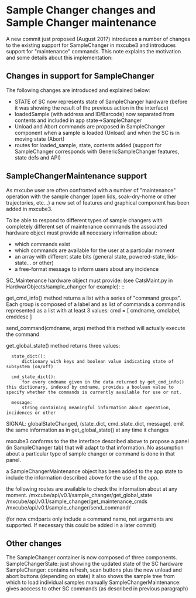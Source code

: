 # Sample Changer changes and Sample Changer maintenance

A new commit just proposed (August 2017) introduces a number of changes to the existing support for SampleChanger in mxcube3 and introduces support for "maintenance" commands. This note explains the motivation and some details about this implementation:

## Changes in support for SampleChanger

The following changes are introduced and explained below:

- STATE of SC now represents state of SampleChanger hardware (before it was showing the result of the previous action in the interface)
- loadedSample (with address and ID/Barcode) now separated from contents and included in app state->SampleChanger
- Unload and Abort commands are proposed in SampleChanger component when a sample is loaded (Unload) and when the SC is in moving state (Abort)
- routes for loaded_sample, state, contents added
  (support for SampleChanger corresponds with GenericSampleChanger features, state defs and API)

## SampleChangerMaintenance support

As mxcube user are often confronted with a number of "maintenance" operation with the sample changer (open lids, soak-dry-home or other trajectories, etc...) a new set of features and graphical component has been added in mxcube3.

To be able to respond to different types of sample changers with completely different set of maintenance commands the associated hardware object must provide all necessary information about:

- which commands exist
- which commands are available for the user at a particular moment
- an array with different state bits (general state, powered-state, lids-state... or other)
- a free-format message to inform users about any incidence

SC_Maintenance hardware object must provide:
(see CatsMaint.py in HardwarObjects/sample_changer for example): ::

get_cmd_info() method
returns a list with a series of "command groups". Each group is composed of a label and as list of commands
a command is represented as a list with at least 3 values:
cmd = [ cmdname, cmdlabel, cmddesc ]

send_command(cmdname, args) method
this method will actually execute the command

get_global_state() method
returns three values:

```
  state_dict():
      dictionary with keys and boolean value indicating state of subsystem (on/off)

  cmd_state_dict():
      for every cmdname given in the data returned by get_cmd_info() this dictionary, indexed by cmdname, provides a boolean value to specify whether the commands is currently available for use or not.

  message:
      string containing meaningful information about operation, incidences or other
```

SIGNAL: globalStateChanged, (state_dict, cmd_state_dict, message).
emit the same information as in get_global_state() at any time it changes

mxcube3 conforms to the the interface described above to propose a panel (in SampleChanger tab) that will adapt to that information. No assumption about a particular type of sample changer or command is done in that panel.

a SampleChangerMaintenance object has been added to the app state to include the information described above for the use of the app.

the following routes are available to check the information about at any moment.
/mxcube/api/v0.1/sample_changer/get_global_state
/mxcube/api/v0.1/sample_changer/get_maintenance_cmds
/mxcube/api/v0.1/sample_changer/send_command/<cmdparts>

(for now cmdparts only include a command name, not arguments are supported. If necessary this could be added in a later commit)

## Other changes

The SampleChanger container is now composed of three components.
SampleChangerState: just showing the updated state of the SC hardware
SampleChanger: contains refresh, scan buttons plus the new unload and abort buttons (depending on state)
it also shows the sample tree from which to load individual samples manually
SampleChangerMaintenance: gives acccess to other SC commands (as described in previous paragraph)
